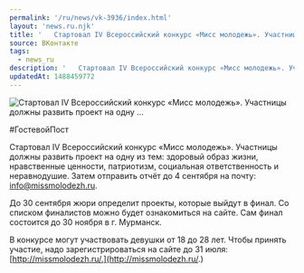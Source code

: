 ```yaml
---
permalink: '/ru/news/vk-3936/index.html'
layout: 'news.ru.njk'
title: '   Стартовал IV Всероссийский конкурс «Мисс молодежь». Участницы должны развить проект на одну …'
source: ВКонтакте
tags:
  - news_ru
description: '   Стартовал IV Всероссийский конкурс «Мисс молодежь». Участницы должны развить проект на одну …'
updatedAt: 1488459772
---
```

![   Стартовал IV Всероссийский конкурс «Мисс молодежь». Участницы должны развить проект на одну …](https://sun9-55.userapi.com/impf/c837333/v837333195/2242e/qQmywvwiIWU.jpg?size=1280x854&quality=96&sign=4c35cdd02c4d51a2c75db50c65b89188&c_uniq_tag=e-KUxPSpN8mc6nh6nqstU6QALd9swfAusC9dEtDryas&type=album)

#ГостевойПост

Стартовал IV Всероссийский конкурс «Мисс молодежь». Участницы должны развить проект на одну из тем: здоровый образ жизни, нравственные ценности, патриотизм, социальная ответственность и неравнодушие. Затем отправить отчёт до 4 сентября на почту: info@missmolodezh.ru.

До 30 сентября жюри определит проекты, которые выйдут в финал. Со списком финалистов можно будет ознакомиться на сайте. Сам финал состоится до 30 ноября в г. Мурманск.

В конкурсе могут участвовать девушки от 18 до 28 лет. Чтобы принять участие, надо зарегистрироваться на сайте до 31 июля: [http://missmolodezh.ru/.](http://missmolodezh.ru/.)
